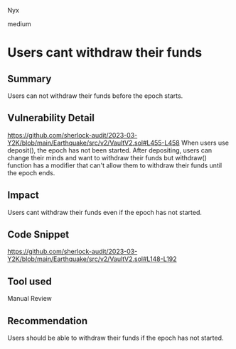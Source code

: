 Nyx

medium

# Users cant withdraw their funds

## Summary
Users can not withdraw their funds before the epoch starts.
## Vulnerability Detail
https://github.com/sherlock-audit/2023-03-Y2K/blob/main/Earthquake/src/v2/VaultV2.sol#L455-L458
When users use deposit(), the epoch has not been started. After depositing, users can change their minds and want to withdraw their funds but withdraw() function has a modifier that can't allow them to withdraw their funds until the epoch ends.
## Impact
Users cant withdraw their funds even if the epoch has not started.
## Code Snippet
https://github.com/sherlock-audit/2023-03-Y2K/blob/main/Earthquake/src/v2/VaultV2.sol#L148-L192
## Tool used

Manual Review

## Recommendation
Users should be able to withdraw their funds if the epoch has not started.